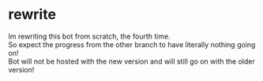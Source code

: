 # rewrite
Im rewriting this bot from scratch, the fourth time.			
So expect the progress from the other branch to have literally nothing going on!				
Bot will not be hosted with the new version and will still go on with the older version!
